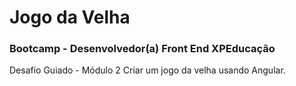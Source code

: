 <h1>Jogo da Velha</h1>
<h3>Bootcamp - Desenvolvedor(a) Front End XPEducação</h3>

Desafio Guiado - Módulo 2 
Criar um jogo da velha usando Angular.
